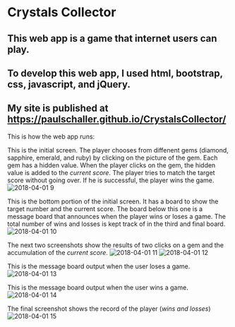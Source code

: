 # Crystals Collector

## This web app is a game that internet users can play.

## To develop this web app, I used html, bootstrap, css, javascript, and jQuery.

## My site is published at https://paulschaller.github.io/CrystalsCollector/


This is how the web app runs:


This is the initial screen.  The player chooses from diffenent gems (diamond, sapphire, emerald, and ruby) by clicking on the 
picture of the gem.  Each gem has a hidden value.  When the player clicks on the gem, the hidden value is added to the *current score*.
The player tries to match the target score without going over.  If he is successful, the player wins the game.
![2018-04-01 9](https://user-images.githubusercontent.com/30198872/38175116-88efdbe6-35a5-11e8-943d-76f4d8b0c78e.png)


This is the bottom portion of the initial screen.  It has a board to show the target number and the current score.
The board below this one is a message board that announces when the player wins or loses a game.  The total number of 
wins and losses is kept track of in the third and final board.
![2018-04-01 10](https://user-images.githubusercontent.com/30198872/38175122-9f74a126-35a5-11e8-9d92-3a710d1b2cf5.png)


The next two screenshots show the results of two clicks on a gem and the accumulation of the *current score*.
![2018-04-01 11](https://user-images.githubusercontent.com/30198872/38175127-b1c1e42e-35a5-11e8-8b63-a095128235d1.png)
![2018-04-01 12](https://user-images.githubusercontent.com/30198872/38175130-bd64be28-35a5-11e8-8d73-91dbd1d1a061.png)



This is the message board output when the user loses a game.
![2018-04-01 13](https://user-images.githubusercontent.com/30198872/38175135-cbcb31fe-35a5-11e8-828a-01660ab0ebd9.png)



This is the message board output when the user wins a game.
![2018-04-01 14](https://user-images.githubusercontent.com/30198872/38175145-d78e5232-35a5-11e8-840f-f0794ebf3099.png)



The final screenshot shows the record of the player (*wins and losses*)
![2018-04-01 15](https://user-images.githubusercontent.com/30198872/38175161-e51f2534-35a5-11e8-843e-19bcc3096610.png)
